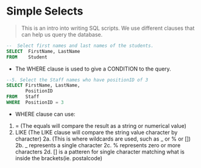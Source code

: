 # Simple Selects

> This is an intro into writing SQL scripts. We use different clauses that can help us query the database.

```SQL
--  Select first names and last names of the students.
SELECT  FirstName, LastName
FROM    Student
```

- The WHERE clause is used to give a CONDITION to the query.
```SQL
--5. Select the Staff names who have positionID of 3
SELECT FirstName, LastName,
       PositionID 
FROM   Staff
WHERE  PositionID = 3
```
- WHERE clause can use:
1. = (The equals will compare the result as a string or numerical value)
2. LIKE (The LIKE clause will compare the string value character by character)
2a. (This is where wildcards are used, such as _ or % or [])
2b. _ represents a single character
2c. % represents zero or more characters
2d. [] is a patteren for single character matching what is inside the brackets(ie. postalcode)
